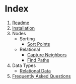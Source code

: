 # Index

1. [Readme](Readme.md)
1. [Installation](docs/Installation.md)
1. Nodes
    - Sorting
        - [Sort Points](docs/PCGExSortPoints.md)
    - Relational
        - [Capture Neighbors](docs/PCGExSortPoints.md)
        - [Find Paths](docs/PCGExSortPoints.md)
1. Data Types
    - [Relational Data](docs/PCGExRelationalData.md)
1. [Frequently Asked Questions](docs/FAQ.md)
